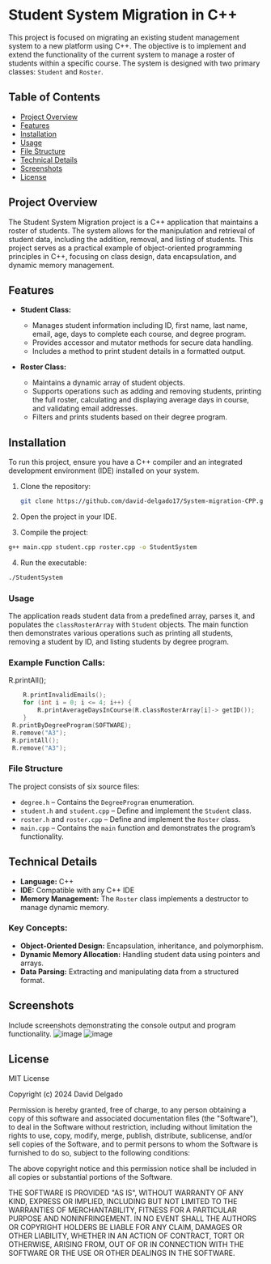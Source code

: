 # Student System Migration in C++

This project is focused on migrating an existing student management system to a new platform using C++. The objective is to implement and extend the functionality of the current system to manage a roster of students within a specific course. The system is designed with two primary classes: `Student` and `Roster`.

## Table of Contents

- [Project Overview](#project-overview)
- [Features](#features)
- [Installation](#installation)
- [Usage](#usage)
- [File Structure](#file-structure)
- [Technical Details](#technical-details)
- [Screenshots](#screenshots)
- [License](#license)

## Project Overview

The Student System Migration project is a C++ application that maintains a roster of students. The system allows for the manipulation and retrieval of student data, including the addition, removal, and listing of students. This project serves as a practical example of object-oriented programming principles in C++, focusing on class design, data encapsulation, and dynamic memory management.

## Features

- **Student Class:**
  - Manages student information including ID, first name, last name, email, age, days to complete each course, and degree program.
  - Provides accessor and mutator methods for secure data handling.
  - Includes a method to print student details in a formatted output.

- **Roster Class:**
  - Maintains a dynamic array of student objects.
  - Supports operations such as adding and removing students, printing the full roster, calculating and displaying average days in course, and validating email addresses.
  - Filters and prints students based on their degree program.

## Installation

To run this project, ensure you have a C++ compiler and an integrated development environment (IDE) installed on your system.

1. Clone the repository:
   ```bash
   git clone https://github.com/david-delgado17/System-migration-CPP.git

2. Open the project in your IDE.

3. Compile the project:
```bash
g++ main.cpp student.cpp roster.cpp -o StudentSystem
```
4. Run the executable:
```bash
./StudentSystem
```

### Usage
The application reads student data from a predefined array, parses it, and populates the `classRosterArray` with `Student` objects. The main function then demonstrates various operations such as printing all students, removing a student by ID, and listing students by degree program.

### Example Function Calls:

 R.printAll();   

```cpp
    R.printInvalidEmails();
    for (int i = 0; i <= 4; i++) {
        R.printAverageDaysInCourse(R.classRosterArray[i]-> getID());   
    }
 R.printByDegreeProgram(SOFTWARE);
 R.remove("A3");
 R.printAll();
 R.remove("A3");
```
### File Structure

The project consists of six source files:

- `degree.h` – Contains the `DegreeProgram` enumeration.
- `student.h` and `student.cpp` – Define and implement the `Student` class.
- `roster.h` and `roster.cpp` – Define and implement the `Roster` class.
- `main.cpp` – Contains the `main` function and demonstrates the program’s functionality.
  
## Technical Details

- **Language:** C++
- **IDE:** Compatible with any C++ IDE
- **Memory Management:** The `Roster` class implements a destructor to manage dynamic memory.

### Key Concepts:
- **Object-Oriented Design:** Encapsulation, inheritance, and polymorphism.
- **Dynamic Memory Allocation:** Handling student data using pointers and arrays.
- **Data Parsing:** Extracting and manipulating data from a structured format.

## Screenshots

Include screenshots demonstrating the console output and program functionality.
![image](https://github.com/user-attachments/assets/276b717b-d76e-4739-bd5c-ec429e7399c7)
![image](https://github.com/user-attachments/assets/abcc0f9b-977a-4eab-b915-a9637302cfc9)




## License

MIT License

Copyright (c) 2024 David Delgado

Permission is hereby granted, free of charge, to any person obtaining a copy of this software and associated documentation files (the "Software"), to deal in the Software without restriction, including without limitation the rights to use, copy, modify, merge, publish, distribute, sublicense, and/or sell copies of the Software, and to permit persons to whom the Software is furnished to do so, subject to the following conditions:

The above copyright notice and this permission notice shall be included in all copies or substantial portions of the Software.

THE SOFTWARE IS PROVIDED "AS IS", WITHOUT WARRANTY OF ANY KIND, EXPRESS OR IMPLIED, INCLUDING BUT NOT LIMITED TO THE WARRANTIES OF MERCHANTABILITY, FITNESS FOR A PARTICULAR PURPOSE AND NONINFRINGEMENT. IN NO EVENT SHALL THE AUTHORS OR COPYRIGHT HOLDERS BE LIABLE FOR ANY CLAIM, DAMAGES OR OTHER LIABILITY, WHETHER IN AN ACTION OF CONTRACT, TORT OR OTHERWISE, ARISING FROM, OUT OF OR IN CONNECTION WITH THE SOFTWARE OR THE USE OR OTHER DEALINGS IN THE SOFTWARE.




